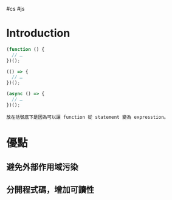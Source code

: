 #cs #js

# Introduction
```js
(function () {
  // …
})();

(() => {
  // …
})();

(async () => {
  // …
})();
```
	放在括號底下是因為可以讓 function 從 statement 變為 expresstion。

# 優點
## 避免外部作用域污染
## 分開程式碼，增加可讀性